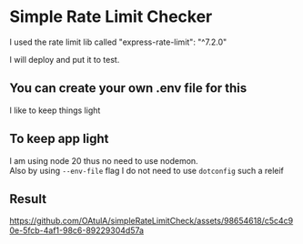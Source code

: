 # Simple Rate Limit Checker

I used the rate limit lib called "express-rate-limit": "^7.2.0"

I will deploy and put it to test.

## You can create your own .env file for this

I like to keep things light

## To keep app light

I am using node 20 thus no need to use nodemon.  
Also by using `--env-file` flag I do not need to use `dotconfig` such a releif

## Result


https://github.com/OAtulA/simpleRateLimitCheck/assets/98654618/c5c4c90e-5fcb-4af1-98c6-89229304d57a



